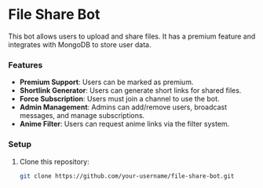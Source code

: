 # File Share Bot

This bot allows users to upload and share files. It has a premium feature and integrates with MongoDB to store user data.

### Features

- **Premium Support**: Users can be marked as premium.
- **Shortlink Generator**: Users can generate short links for shared files.
- **Force Subscription**: Users must join a channel to use the bot.
- **Admin Management**: Admins can add/remove users, broadcast messages, and manage subscriptions.
- **Anime Filter**: Users can request anime links via the filter system.

### Setup

1. Clone this repository:
   ```bash
   git clone https://github.com/your-username/file-share-bot.git
